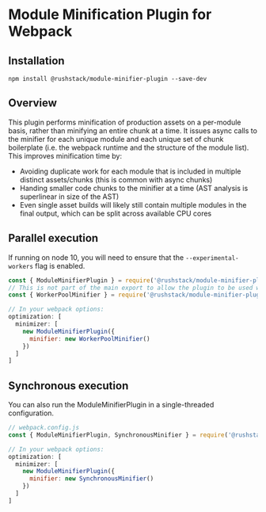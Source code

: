 # Module Minification Plugin for Webpack

## Installation

`npm install @rushstack/module-minifier-plugin --save-dev`

## Overview

This plugin performs minification of production assets on a per-module basis, rather than minifying an entire chunk at a time.
It issues async calls to the minifier for each unique module and each unique set of chunk boilerplate (i.e. the webpack runtime and the structure of the module list).
This improves minification time by:
- Avoiding duplicate work for each module that is included in multiple distinct assets/chunks (this is common with async chunks)
- Handing smaller code chunks to the minifier at a time (AST analysis is superlinear in size of the AST)
- Even single asset builds will likely still contain multiple modules in the final output, which can be split across available CPU cores

## Parallel execution
If running on node 10, you will need to ensure that the `--experimental-workers` flag is enabled.

```js
const { ModuleMinifierPlugin } = require('@rushstack/module-minifier-plugin');
// This is not part of the main export to allow the plugin to be used without 'worker_threads'
const { WorkerPoolMinifier } = require('@rushstack/module-minifier-plugin/lib/WorkerPoolMinifier');

// In your webpack options:
optimization: [
  minimizer: [
    new ModuleMinifierPlugin({
      minifier: new WorkerPoolMinifier()
    })
  ]
]
```

## Synchronous execution
You can also run the ModuleMinifierPlugin in a single-threaded configuration.

```js
// webpack.config.js
const { ModuleMinifierPlugin, SynchronousMinifier } = require('@rushstack/module-minifier-plugin');

// In your webpack options:
optimization: [
  minimizer: [
    new ModuleMinifierPlugin({
      minifier: new SynchronousMinifier()
    })
  ]
]
```